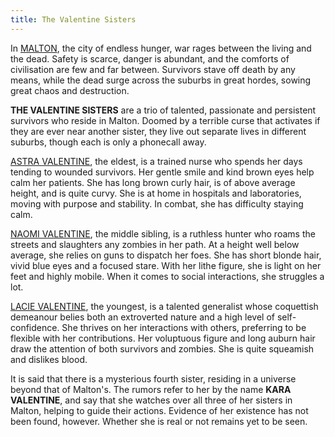 ```yaml
---
title: The Valentine Sisters
---
```


In [MALTON](http://urbandead.com/), the city of endless hunger, war rages between the living and the dead. Safety is scarce, danger is abundant, and the comforts of civilisation are few and far between. Survivors stave off death by any means, while the dead surge across the suburbs in great hordes, sowing great chaos and destruction.

**THE VALENTINE SISTERS** are a trio of talented, passionate and persistent survivors who reside in Malton. Doomed by a terrible curse that activates if they are ever near another sister, they live out separate lives in different suburbs, though each is only a phonecall away.

[ASTRA VALENTINE](http://www.urbandead.com/profile.cgi?id=2299496), the eldest, is a trained nurse who spends her days tending to wounded survivors. Her gentle smile and kind brown eyes help calm her patients. She has long brown curly hair, is of above average height, and is quite curvy. She is at home in hospitals and laboratories, moving with purpose and stability. In combat, she has difficulty staying calm.

[NAOMI VALENTINE](http://www.urbandead.com/profile.cgi?id=2299498), the middle sibling, is a ruthless hunter who roams the streets and slaughters any zombies in her path. At a height well below average, she relies on guns to dispatch her foes. She has short blonde hair, vivid blue eyes and a focused stare. With her lithe figure, she is light on her feet and highly mobile. When it comes to social interactions, she struggles a lot.

[LACIE VALENTINE](http://www.urbandead.com/profile.cgi?id=2299499), the youngest, is a talented generalist whose coquettish demeanour belies both an extroverted nature and a high level of self-confidence. She thrives on her interactions with others, preferring to be flexible with her contributions. Her voluptuous figure and long auburn hair draw the attention of both survivors and zombies. She is quite squeamish and dislikes blood.

It is said that there is a mysterious fourth sister, residing in a universe beyond that of Malton's. The rumors refer to her by the name **KARA VALENTINE**, and say that she watches over all three of her sisters in Malton, helping to guide their actions. Evidence of her existence has not been found, however. Whether she is real or not remains yet to be seen.